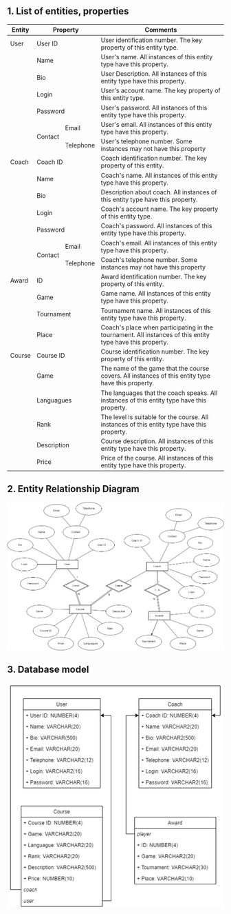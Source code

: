 
## 1. List of entities, properties

<table>
<thead>
  <tr>
    <th>Entity</th>
    <th colspan="2">Property</th>
    <th>Comments</th>
  </tr>
</thead>
<tbody>
  <tr>
    <td>User</td>
    <td colspan="2">User ID</td>
    <td>User identification number. The key property of this entity type.</td>
  </tr>
  <tr>
    <td></td>
    <td colspan="2">Name</td>
    <td>User's name. All instances of this entity type have this property.</td>
  </tr>
  <tr>
    <td></td>
    <td colspan="2">Bio</td>
    <td>User Description. All instances of this entity type have this property.</td>
  </tr>
  <tr>
    <td></td>
    <td colspan="2">Login</td>
    <td>User's account name. The key property of this entity type.</td>
  </tr>
  <tr>
    <td></td>
    <td colspan="2">Password</td>
    <td>User's password. All instances of this entity type have this property.</td>
  </tr>
  <tr>
    <td></td>
    <td rowspan="2">Contact</td>
    <td>Email</td>
    <td>User's email. All instances of this entity type have this property.</td>
  </tr>
  <tr>
    <td></td>
    <td>Telephone</td>
    <td>User's telephone number. Some instances may not have this property</td>
  </tr>
  <tr>
    <td>Coach</td>
    <td colspan="2">Coach ID</td>
    <td>Coach identification number. The key property of this entity.</td>
  </tr>
  <tr>
    <td></td>
    <td colspan="2">Name</td>
    <td>Coach's name. All instances of this entity type have this property.</td>
  </tr>
  <tr>
    <td></td>
    <td colspan="2">Bio</td>
    <td>Description about coach. All instances of this entity type have this property.</td>
  </tr>
  <tr>
    <td></td>
    <td colspan="2">Login</td>
    <td>Coach's account name. The key property of this entity type.</td>
  </tr>
  <tr>
    <td></td>
    <td colspan="2">Password</td>
    <td>Coach's password. All instances of this entity type have this property.</td>
  </tr>
  <tr>
    <td></td>
    <td rowspan="2">Contact</td>
    <td>Email</td>
    <td>Coach's email. All instances of this entity type have this property.</td>
  </tr>
  <tr>
    <td></td>
    <td>Telephone</td>
    <td>Coach's telephone number. Some instances may not have this property</td>
  </tr>
  <tr>
    <td>Award</td>
    <td colspan="2">ID</td>
    <td>Award identification number. The key property of this entity.</td>
  </tr>
  <tr>
    <td></td>
    <td colspan="2">Game</td>
    <td>Game name. All instances of this entity type have this property.</td>
  </tr>
  <tr>
    <td></td>
    <td colspan="2">Tournament</td>
    <td>Tournament name. All instances of this entity type have this property.</td>
  </tr>
  <tr>
    <td></td>
    <td colspan="2">Place</td>
    <td>Coach's place when participating in the tournament. All instances of this entity type have this property.</td>
  </tr>
  <tr>
    <td>Course</td>
    <td colspan="2">Course ID</td>
    <td>Course identification number. The key property of this entity.</td>
  </tr>
  <tr>
    <td></td>
    <td colspan="2">Game</td>
    <td>The name of the game that the course covers. All instances of this entity type have this property.</td>
  </tr>
  <tr>
    <td></td>
    <td colspan="2">Languagues</td>
    <td>The languages that the coach speaks. All instances of this entity type have this property.</td>
  </tr>
  <tr>
    <td></td>
    <td colspan="2">Rank</td>
    <td>The level is suitable for the course. All instances of this entity type have this property.</td>
  </tr>
  <tr>
    <td></td>
    <td colspan="2">Description</td>
    <td>Course description. All instances of this entity type have this property.</td>
  </tr>
  <tr>
    <td></td>
    <td colspan="2">Price</td>
    <td>Price of the course. All instances of this entity type have this property.</td>
  </tr>
</tbody>
</table>

## 2. Entity Relationship Diagram
![ER](https://github.com/kaitouz/ESportNetwork/blob/main/Image/ER.png)


## 3. Database model
![ER](https://github.com/kaitouz/ESportNetwork/blob/main/Image/db.png)
